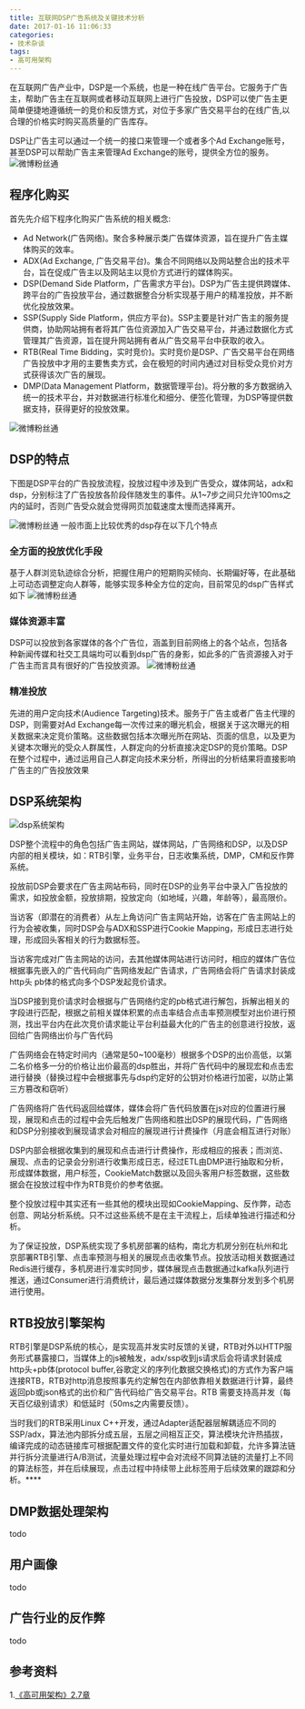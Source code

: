 ```yaml
---
title: 互联网DSP广告系统及关键技术分析
date: 2017-01-16 11:06:33
categories:
- 技术杂谈
tags:
- 高可用架构
---
```

在互联网广告产业中，DSP是一个系统，也是一种在线广告平台。它服务于广告主，帮助广告主在互联网或者移动互联网上进行广告投放，DSP可以使广告主更简单便捷地遵循统一的竞价和反馈方式，对位于多家广告交易平台的在线广告,以合理的价格实时购买高质量的广告库存。

DSP让广告主可以通过一个统一的接口来管理一个或者多个Ad Exchange账号，甚至DSP可以帮助广告主来管理Ad Exchange的账号，提供全方位的服务。
![微博粉丝通](http://wx1.sinaimg.cn/mw1024/78d85414ly1flvx60fs44j21is0skhdt.jpg "图1  DSP平台")
<!-- more -->

## 程序化购买
首先先介绍下程序化购买广告系统的相关概念:

* Ad Network(广告网络)。聚合多种展示类广告媒体资源，旨在提升广告主媒体购买的效率。
* ADX(Ad Exchange, 广告交易平台)。集合不同网络以及网站整合出的技术平台，旨在促成广告主以及网站主以竞价方式进行的媒体购买。
* DSP(Demand Side Platform，广告需求方平台)。DSP为广告主提供跨媒体、跨平台的广告投放平台，通过数据整合分析实现基于用户的精准投放，并不断优化投放效果。
* SSP(Supply Side Platform，供应方平台)。SSP主要是针对广告主的服务提供商，协助网站拥有者将其广告位资源加入广告交易平台，并通过数据化方式管理其广告资源，旨在提升网站拥有者从广告交易平台中获取的收入。
* RTB(Real Time Bidding，实时竞价)。实时竞价是DSP、广告交易平台在网络广告投放中才用的主要售卖方式，会在极短的时间内通过对目标受众竞价对方式获得该次广告的展现。
* DMP(Data Management Platform，数据管理平台)。将分散的多方数据纳入统一的技术平台，并对数据进行标准化和细分、便签化管理，为DSP等提供数据支持，获得更好的投放效果。

![微博粉丝通](http://wx2.sinaimg.cn/mw1024/78d85414ly1fo94lqaug5j20m80cg0tb.jpg "图2  程序化购买供需业务流")

## DSP的特点

下图是DSP平台的广告投放流程，投放过程中涉及到广告受众，媒体网站，adx和dsp，分别标注了广告投放各阶段伴随发生的事件。从1~7步之间只允许100ms之内的延时，否则广告受众就会觉得网页加载速度太慢而选择离开。

![微博粉丝通](http://wx3.sinaimg.cn/mw1024/78d85414ly1fn1hj2u52ej20m507ft9e.jpg "图3  dsp广告投放流程")
一般市面上比较优秀的dsp存在以下几个特点

### 全方面的投放优化手段
基于人群浏览轨迹综合分析，把握住用户的短期购买倾向、长期偏好等，在此基础上可动态调整定向人群等，能够实现多种全方位的定向，目前常见的dsp广告样式如下
![微博粉丝通](http://wx3.sinaimg.cn/mw1024/78d85414ly1fn1i0a3l0rj20p00bpgnm.jpg "图4  dsp广告样式")

### 媒体资源丰富
DSP可以投放到各家媒体的各个广告位，涵盖到目前网络上的各个站点，包括各种新闻传媒和社交工具端均可以看到dsp广告的身影，如此多的广告资源接入对于广告主而言具有很好的广告投放资源。
![微博粉丝通](http://wx2.sinaimg.cn/mw1024/78d85414ly1fn1i05k4c3j20jg08c0tb.jpg "图5  dsp支持的媒体资源")

### 精准投放
先进的用户定向技术(Audience Targeting)技术。服务于广告主或者广告主代理的DSP，则需要对Ad Exchange每一次传过来的曝光机会，根据关于这次曝光的相关数据来决定竞价策略。这些数据包括本次曝光所在网站、页面的信息，以及更为关键本次曝光的受众人群属性，人群定向的分析直接决定DSP的竞价策略。DSP在整个过程中，通过运用自己人群定向技术来分析，所得出的分析结果将直接影响广告主的广告投放效果

## DSP系统架构
![dsp系统架构](http://wx4.sinaimg.cn/mw1024/78d85414ly1fo948aghnpj20so0fztba.jpg "图6  dsp系统架构")

DSP整个流程中的角色包括广告主网站，媒体网站，广告网络和DSP，以及DSP内部的相关模块，如：RTB引擎，业务平台，日志收集系统，DMP，CM和反作弊系统。

投放前DSP会要求在广告主网站布码，同时在DSP的业务平台中录入广告投放的需求，如投放金额，投放排期，投放定向（如地域，兴趣，年龄等），最高限价。

当访客（即潜在的消费者）从左上角访问广告主网站开始，访客在广告主网站上的行为会被收集，同时DSP会与ADX和SSP进行Cookie Mapping，形成日志进行处理，形成回头客相关的行为数据标签。

当访客完成对广告主网站的访问，去其他媒体网站进行访问时，相应的媒体广告位根据事先嵌入的广告代码向广告网络发起广告请求，广告网络会将广告请求封装成http头 pb体的格式向多个DSP发起竞价请求。

当DSP接到竞价请求时会根据与广告网络约定的pb格式进行解包，拆解出相关的字段进行匹配，根据之前相关媒体积累的点击率结合点击率预测模型对出价进行预测，找出平台内在此次竞价请求能让平台利益最大化的广告主的创意进行投放，返回给广告网络出价与广告代码

广告网络会在特定时间内（通常是50~100毫秒）根据多个DSP的出价高低，以第二名价格多一分的价格让出价最高的dsp胜出，并将广告代码中的展现宏和点击宏进行替换（替换过程中会根据事先与dsp约定好的公钥对价格进行加密，以防止第三方篡改和窃听）

广告网络将广告代码返回给媒体，媒体会将广告代码放置在js对应的位置进行展现，展现和点击的过程中会先后触发广告网络和胜出DSP的展现代码，广告网络和DSP分别接收到展现请求会对相应的展现进行计费操作（月底会相互进行对账）

DSP内部会根据收集到的展现和点击进行计费操作，形成相应的报表；而浏览、展现、点击的记录会分别进行收集形成日志，经过ETL由DMP进行抽取和分析，形成媒体数据，用户标签，CookieMatch数据以及回头客用户标签数据，这些数据会在投放过程中作为RTB竞价的参考依据。

整个投放过程中其实还有一些其他的模块出现如CookieMapping、反作弊，动态创意、网站分析系统。只不过这些系统不是在主干流程上，后续单独进行描述和分析。

为了保证投放，DSP系统实现了多机房部署的结构，南北方机房分别在杭州和北京部署RTB引擎、点击率预测与相关的展现点击收集节点。投放活动相关数据通过Redis进行缓存，多机房进行准实时同步，媒体展现点击数据通过kafka队列进行推送，通过Consumer进行消费统计，最后通过媒体数据分发集群分发到多个机房进行使用。

## RTB投放引擎架构
RTB引擎是DSP系统的核心，是实现高并发实时反馈的关键，RTB对外以HTTP服务形式暴露接口，当媒体上的js被触发，adx/ssp收到js请求后会将请求封装成http头+pb体(protocol buffer,谷歌定义的序列化数据交换格式)的方式作为客户端连接RTB，RTB对http消息按照事先约定解包在内部依靠相关数据进行计算，最终返回pb或json格式的出价和广告代码给广告交易平台。RTB 需要支持高并发（每天百亿级别请求）和低延时（50ms之内需要反馈）。

当时我们的RTB采用Linux C++开发，通过Adapter适配器层解耦适应不同的SSP/adx，算法池内部拆分成五层，五层之间相互正交，算法模块允许热插拔，编译完成的动态链接库可根据配置文件的变化实时进行加载和卸载，允许多算法链并行拆分流量进行A/B测试，流量处理过程中会对流经不同算法链的流量打上不同的算法标签，并在后续展现，点击过程中持续带上此标签用于后续效果的跟踪和分析。****

## DMP数据处理架构
todo

## 用户画像
todo

## 广告行业的反作弊
todo

## 参考资料
1.[《高可用架构》2.7章](http://www.360doc.com/content/15/0806/07/2909773_489803369.shtml)